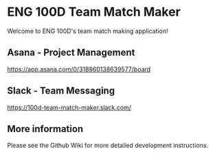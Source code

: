ENG 100D Team Match Maker
===
Welcome to ENG 100D's team match making application!

Asana - Project Management
---
https://app.asana.com/0/318860138639577/board

Slack - Team Messaging
---
https://100d-team-match-maker.slack.com/

More information
---
Please see the Github Wiki for more detailed development instructions.
